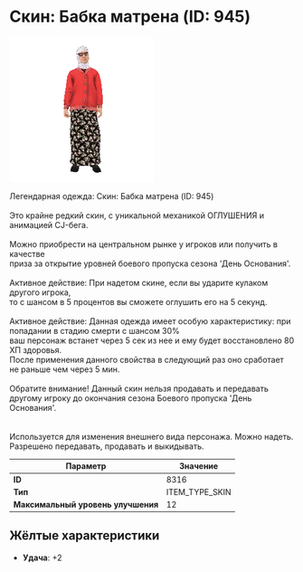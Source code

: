 # Скин: Бабка матрена (ID: 945)

![Item Image](../img/8316.webp?raw=true)

Легендарная одежда: Скин: Бабка матрена (ID: 945)<br><br>Это крайне редкий скин, с уникальной механикой ОГЛУШЕНИЯ и анимацией CJ-бега.<br><br>Можно приобрести на центральном рынке у игроков или получить в качестве<br>приза за открытие уровней боевого пропуска сезона 'День Основания'.<br><br>Активное действие: При надетом скине, если вы ударите кулаком другого игрока, <br>то с шансом в 5 процентов вы сможете оглушить его на 5 секунд.<br><br>Активное действие: Данная одежда имеет особую характеристику: при попадании в стадию смерти с шансом 30%<br>ваш персонаж встанет через 5 сек из нее и ему будет восстановлено 80 ХП здоровья.<br>После применения данного свойства в следующий раз оно сработает не раньше чем через 5 мин.<br><br>Обратите внимание! Данный скин нельзя продавать и передавать<br>другому игроку до окончания сезона Боевого пропуска 'День Основания'.<br><br><br>Используется для изменения внешнего вида персонажа. Можно надеть.<br>Разрешено передавать, продавать и выкидывать.


| Параметр | Значение |
|----------|----------|
| **ID** | 8316 |
| **Тип** | ITEM_TYPE_SKIN |
| **Максимальный уровень улучшения** | 12 |

## Жёлтые характеристики

- **Удача**: +2

